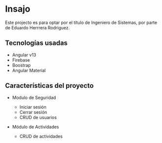 # Insajo

Este projecto es para optar por el título de Ingeniero de Sistemas, 
por parte de Eduardo Herrrera Rodriguez.

## Tecnologías usadas

- Angular v13
- Firebase
- Boostrap
- Angular Material

## Características del proyecto

- Modulo de Seguridad
    - Iniciar sesión
    - Cerrar sesión
    - CRUD de usuarios
    
- Módulo de Actividades
    - CRUD de actividades